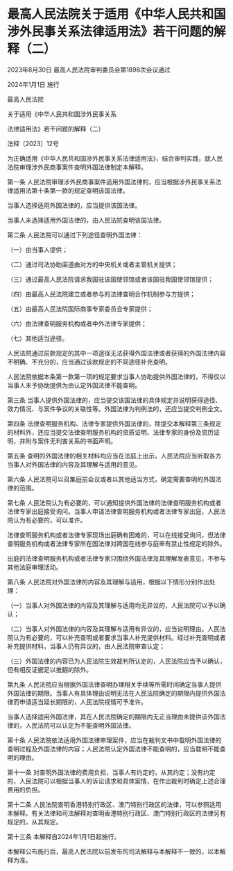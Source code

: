 # 最高人民法院关于适用《中华人民共和国涉外民事关系法律适用法》若干问题的解释（二）

2023年8月30日 最高人民法院审判委员会第1898次会议通过

2024年1月1日 施行

<!-- INFO END -->

最高人民法院

关于适用《中华人民共和国涉外民事关系

法律适用法》若干问题的解释（二）

法释〔2023〕12号

为正确适用《中华人民共和国涉外民事关系法律适用法》，结合审判实践，就人民法院审理涉外民商事案件查明外国法律制定本解释。

第一条 人民法院审理涉外民商事案件适用外国法律的，应当根据涉外民事关系法律适用法第十条第一款的规定查明该国法律。

当事人选择适用外国法律的，应当提供该国法律。

当事人未选择适用外国法律的，由人民法院查明该国法律。

第二条 人民法院可以通过下列途径查明外国法律：

（一）由当事人提供；

（二）通过司法协助渠道由对方的中央机关或者主管机关提供；

（三）通过最高人民法院请求我国驻该国使领馆或者该国驻我国使领馆提供；

（四）由最高人民法院建立或者参与的法律查明合作机制参与方提供；

（五）由最高人民法院国际商事专家委员会专家提供；

（六）由法律查明服务机构或者中外法律专家提供；

（七）其他适当途径。

人民法院通过前款规定的其中一项途径无法获得外国法律或者获得的外国法律内容不明确、不充分的，应当通过该款规定的不同途径补充查明。

人民法院依据本条第一款第一项的规定要求当事人协助提供外国法律的，不得仅以当事人未予协助提供为由认定外国法律不能查明。

第三条 当事人提供外国法律的，应当提交该国法律的具体规定并说明获得途径、效力情况、与案件争议的关联性等。外国法律为判例法的，还应当提交判例全文。

第四条 法律查明服务机构、法律专家提供外国法律的，除提交本解释第三条规定的材料外，还应当提交法律查明服务机构的资质证明、法律专家的身份及资历证明，并附与案件无利害关系的书面声明。

第五条 查明的外国法律的相关材料均应当在法庭上出示。人民法院应当听取各方当事人对外国法律的内容及其理解与适用的意见。

第六条 人民法院可以召集庭前会议或者以其他适当方式，确定需要查明的外国法律的范围。

第七条 人民法院认为有必要的，可以通知提供外国法律的法律查明服务机构或者法律专家出庭接受询问。当事人申请法律查明服务机构或者法律专家出庭，人民法院认为有必要的，可以准许。

法律查明服务机构或者法律专家现场出庭确有困难的，可以在线接受询问，但法律查明服务机构或者法律专家所在国法律对跨国在线参与庭审有禁止性规定的除外。

出庭的法律查明服务机构或者法律专家只围绕外国法律及其理解发表意见，不参与其他法庭审理活动。

第八条 人民法院对外国法律的内容及其理解与适用，根据以下情形分别作出处理：

（一）当事人对外国法律的内容及其理解与适用均无异议的，人民法院可以予以确认；

（二）当事人对外国法律的内容及其理解与适用有异议的，应当说明理由。人民法院认为有必要的，可以补充查明或者要求当事人补充提供材料。经过补充查明或者补充提供材料，当事人仍有异议的，由人民法院审查认定；

（三）外国法律的内容已为人民法院生效裁判所认定的，人民法院应当予以确认，但有相反证据足以推翻的除外。

第九条 人民法院应当根据外国法律查明办理相关手续等所需时间确定当事人提供外国法律的期限。当事人有具体理由说明无法在人民法院确定的期限内提供外国法律而申请适当延长期限的，人民法院视情可予准许。

当事人选择适用外国法律，其在人民法院确定的期限内无正当理由未提供该外国法律的，人民法院可以认定为不能查明外国法律。

第十条 人民法院依法适用外国法律审理案件，应当在裁判文书中载明外国法律的查明过程及外国法律的内容；人民法院认定外国法律不能查明的，应当载明不能查明的理由。

第十一条 对查明外国法律的费用负担，当事人有约定的，从其约定；没有约定的，人民法院可以根据当事人的诉讼请求和具体案情，在作出裁判时确定上述合理费用的负担。

第十二条 人民法院查明香港特别行政区、澳门特别行政区的法律，可以参照适用本解释。有关法律和司法解释对查明香港特别行政区、澳门特别行政区的法律另有规定的，从其规定。

第十三条 本解释自2024年1月1日起施行。

本解释公布施行后，最高人民法院以前发布的司法解释与本解释不一致的，以本解释为准。